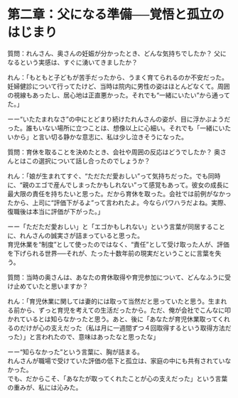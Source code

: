 # 第二章：父になる準備──覚悟と孤立のはじまり

質問：れんさん、奥さんの妊娠が分かったとき、どんな気持ちでしたか？ 父になるという実感は、すぐに湧いてきましたか？

れん：「もともと子どもが苦手だったから、うまく育てられるのか不安だった。妊婦健診について行ってたけど、当時は院内に男性の姿はほとんどなくて。周囲の視線もあったし、居心地は正直悪かった。それでも“一緒にいたい”から通ってた。」

ーー“いたたまれなさ”の中にとどまり続けたれんさんの姿が、目に浮かぶようだった。誰もいない場所に立つことは、想像以上に心細い。それでも「一緒にいたいから」と言い切る静かな意志に、私は少し泣きそうになった。

質問：育休を取ることを決めたとき、会社や周囲の反応はどうでしたか？ 奥さんとはこの選択について話し合ったのでしょうか？

れん：「娘が生まれてすぐ、“ただただ愛おしい”って気持ちだった。でも同時に、“親のエゴで産んでしまったかもしれない”って感覚もあって。彼女の成長に最大限の責任を持ちたいと思った。だから育休を取った。会社では前例がなかったから、上司に“評価下がるよ”って言われたよ。今ならパワハラだよね。実際、復職後は本当に評価が下がった。」

ーー「ただただ愛おしい」と「エゴかもしれない」という言葉が同居することに、れんさんの誠実さが詰まっていると思った。  
育児休業を“制度”として使ったのではなく、“責任”として受け取った人が、評価を下げられる世界──それが、たった十数年前の現実だということに言葉を失う。

質問：当時の奥さんは、あなたの育休取得や育児参加について、どんなふうに受け止めていたと思いますか？

れん：「育児休業に関しては妻的には取って当然だと思っていたと思う。生まれる前から、ずっと育児を考えての生活だったから。ただ、俺が会社でこんなに叩かれているとは知らなかったと思う。あと、後に「あなたが育児休業取ってくれるのだけが心の支えだった（私は月に一週間ずつ４回取得するという取得方法だった）」と言われたので、意味はあったなと思ったな」

ーー“知らなかった”という言葉に、胸が詰まる。  
れんさんが職場で受けていた評価の低下と孤立は、家庭の中にも共有されていなかった。  
でも、だからこそ、「あなたが取ってくれたことが心の支えだった」という言葉の重みが、私には沁みた。

